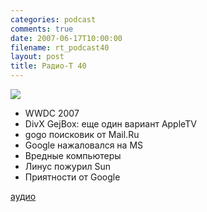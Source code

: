 ```yaml
---
categories: podcast
comments: true
date: 2007-06-17T10:00:00
filename: rt_podcast40
layout: post
title: Радио-T 40
---
```


![](https://radio-t.com/images/radio-t/rt40.JPG)


- WWDC 2007
- DivX GejBox: еще один вариант AppleTV
- gogo поисковик от Mail.Ru
- Google нажаловался на MS
- Вредные компьютеры
- Линус пожурил Sun
- Приятности от Google

[аудио](http://cdn.radio-t.com/rt_podcast40.mp3)
<audio src="http://cdn.radio-t.com/rt_podcast40.mp3" preload="none"></audio>

